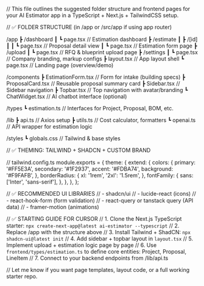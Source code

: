 // This file outlines the suggested folder structure and frontend pages for your AI Estimator app in a TypeScript + Next.js + TailwindCSS setup.

// ✅ FOLDER STRUCTURE (in /app or /src/app if using app router)

/app
 ┣ /dashboard
 ┃ ┗ page.tsx              // Estimation dashboard
 ┣ /estimate
 ┃ ┣ /[id]
 ┃ ┃ ┗ page.tsx           // Proposal detail view
 ┃ ┗ page.tsx              // Estimation form page
 ┣ /upload
 ┃ ┗ page.tsx              // RFQ & blueprint upload page
 ┣ /settings
 ┃ ┗ page.tsx              // Company branding, markup configs
 ┣ layout.tsx              // App layout shell
 ┗ page.tsx                // Landing page (overview/demo)

/components
 ┣ EstimationForm.tsx      // Form for intake (building specs)
 ┣ ProposalCard.tsx        // Reusable proposal summary card
 ┣ Sidebar.tsx             // Sidebar navigation
 ┣ Topbar.tsx              // Top navigation with avatar/branding
 ┗ ChatWidget.tsx          // AI chatbot interface (optional)

/types
 ┗ estimation.ts           // Interfaces for Project, Proposal, BOM, etc.

/lib
 ┣ api.ts                  // Axios setup
 ┣ utils.ts                // Cost calculator, formatters
 ┗ openai.ts               // API wrapper for estimation logic

/styles
 ┗ globals.css             // Tailwind & base styles


// ✅ THEMING: TAILWIND + SHADCN + CUSTOM BRAND

// tailwind.config.ts
module.exports = {
  theme: {
    extend: {
      colors: {
        primary: '#FF5E3A',
        secondary: '#1F2937',
        accent: '#FDBA74',
        background: '#F9FAFB',
      },
      borderRadius: {
        xl: '1rem',
        '2xl': '1.5rem',
      },
      fontFamily: {
        sans: ['Inter', 'sans-serif'],
      },
    },
  },
};


// ✅ RECOMMENDED UI LIBRARIES
// - shadcn/ui
// - lucide-react (icons)
// - react-hook-form (form validation)
// - react-query or tanstack query (API data)
// - framer-motion (animations)


// ✅ STARTING GUIDE FOR CURSOR
// 1. Clone the Next.js TypeScript starter: `npx create-next-app@latest ai-estimator --typescript`
// 2. Replace /app with the structure above
// 3. Install Tailwind + ShadCN: `npx shadcn-ui@latest init`
// 4. Add sidebar + topbar layout in `layout.tsx`
// 5. Implement upload + estimation logic page by page
// 6. Use `frontend/types/estimation.ts` to define core entities: Project, Proposal, LineItem
// 7. Connect to your backend endpoints from /lib/api.ts

// Let me know if you want page templates, layout code, or a full working starter repo.
